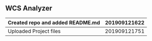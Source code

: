 ## WCS Analyzer
| Created repo and added README.md | 201909121622 |
|----------------------------------|--------------|
| Uploaded Project files           | 201909121751 |


